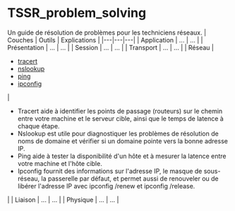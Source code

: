 # TSSR_problem_solving
Un guide de résolution de problèmes pour les techniciens réseaux.
| Couches  | Outils  | Explications  |
|---|---|---|
| Application  | ...  | ...  |
| Présentation  | ...  | ...  |
| Session  | ...  | ...  |
| Transport  | ...  | ...  |
| Réseau  | <ul><li><a href='https://support.microsoft.com/fr-fr/topic/comment-utiliser-tracert-pour-r%C3%A9soudre-les-probl%C3%A8mes-li%C3%A9s-au-protocole-tcp-ip-dans-windows-e643d72b-2f4f-cdd6-09a0-fd2989c7ca8e'>tracert</a></li><li><a href='https://learn.microsoft.com/fr-fr/windows-server/administration/windows-commands/nslookup'>nslookup</a></li><li><a href='https://learn.microsoft.com/fr-fr/windows-server/administration/windows-commands/ping'>ping</a></li><li><a href='https://learn.microsoft.com/fr-fr/windows-server/administration/windows-commands/ipconfig'>ipconfig</a></li></ul>  | <ul><li>Tracert aide à identifier les points de passage (routeurs) sur le chemin entre votre machine et le serveur cible, ainsi que le temps de latence à chaque étape.</li><li>Nslookup est utile pour diagnostiquer les problèmes de résolution de noms de domaine et vérifier si un domaine pointe vers la bonne adresse IP.</li><li>Ping aide à tester la disponibilité d'un hôte et à mesurer la latence entre votre machine et l'hôte cible.</li><li>Ipconfig fournit des informations sur l'adresse IP, le masque de sous-réseau, la passerelle par défaut, et permet aussi de renouveler ou de libérer l'adresse IP avec ipconfig /renew et ipconfig /release.</li></ul>  |
| Liaison  | ...  | ...  |
| Physique  | ...  | ...  |
